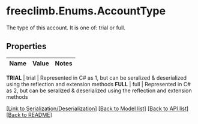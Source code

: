# freeclimb.Enums.AccountType
The type of this account. It is one of: trial or full.


## Properties

Name | Value | Notes
------------ | ------------- | -------------

**TRIAL** | trial | Represented in C# as 1, but can be seralized & deserialized using the reflection and extension methods
**FULL** | full | Represented in C# as 2, but can be seralized & deserialized using the reflection and extension methods



[[Link to Serialization/Deserialization]](../README.md#documentation-for-serialization-deserialization) [[Back to Model list]](../README.md#documentation-for-models) [[Back to API list]](../README.md#documentation-for-api-endpoints) [[Back to README]](../README.md)



